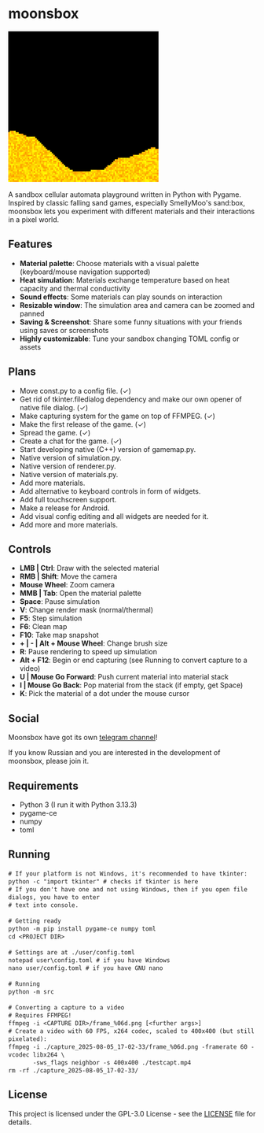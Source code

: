 # moonsbox

![Gameplay Demo](doc-resources/moonsbox-map-preview.gif)

A sandbox cellular automata playground written in Python with Pygame. Inspired by classic falling 
sand games, especially SmellyMoo's sand:box, moonsbox lets you experiment with different materials
and their interactions in a pixel world.

## Features

- **Material palette**: Choose materials with a visual palette (keyboard/mouse navigation supported)
- **Heat simulation**: Materials exchange temperature based on heat capacity and 
                       thermal conductivity
- **Sound effects**: Some materials can play sounds on interaction
- **Resizable window**: The simulation area and camera can be zoomed and panned
- **Saving & Screenshot**: Share some funny situations with your friends using saves or screenshots
- **Highly customizable**: Tune your sandbox changing TOML config or assets

## Plans

- Move const.py to a config file. (✓)
- Get rid of tkinter.filedialog dependency and make our own opener of native file dialog. (✓)
- Make capturing system for the game on top of FFMPEG. (✓)
- Make the first release of the game. (✓)
- Spread the game. (✓)
- Create a chat for the game. (✓)
- Start developing native (C++) version of gamemap.py.
- Native version of simulation.py.
- Native version of renderer.py.
- Native version of materials.py.
- Add more materials.
- Add alternative to keyboard controls in form of widgets.
- Add full touchscreen support.
- Make a release for Android.
- Add visual config editing and all widgets are needed for it.
- Add more and more materials.

## Controls

- **LMB | Ctrl**: Draw with the selected material
- **RMB | Shift**: Move the camera
- **Mouse Wheel**: Zoom camera
- **MMB | Tab**: Open the material palette
- **Space**: Pause simulation
- **V**: Change render mask (normal/thermal)
- **F5**: Step simulation
- **F6**: Clean map
- **F10**: Take map snapshot
- **+ | - | Alt + Mouse Wheel**: Change brush size
- **R**: Pause rendering to speed up simulation
- **Alt + F12**: Begin or end capturing (see Running to convert capture to a video)
- **U | Mouse Go Forward**: Push current material into material stack
- **I | Mouse Go Back**: Pop material from the stack (if empty, get Space)
- **K**: Pick the material of a dot under the mouse cursor

## Social

Moonsbox have got its own [telegram channel](https://t.me/kk_moonsbox)!

If you know Russian and you are interested in the development of moonsbox, please join it.

## Requirements

- Python 3 (I run it with Python 3.13.3)
- pygame-ce
- numpy
- toml

## Running

```
# If your platform is not Windows, it's recommended to have tkinter:
python -c "import tkinter" # checks if tkinter is here
# If you don't have one and not using Windows, then if you open file dialogs, you have to enter
# text into console.

# Getting ready
python -m pip install pygame-ce numpy toml
cd <PROJECT DIR>

# Settings are at ./user/config.toml
notepad user\config.toml # if you have Windows
nano user/config.toml # if you have GNU nano

# Running
python -m src

# Converting a capture to a video
# Requires FFMPEG!
ffmpeg -i <CAPTURE DIR>/frame_%06d.png [<further args>]
# Create a video with 60 FPS, x264 codec, scaled to 400x400 (but still pixelated):
ffmpeg -i ./capture_2025-08-05_17-02-33/frame_%06d.png -framerate 60 -vcodec libx264 \
       -sws_flags neighbor -s 400x400 ./testcapt.mp4
rm -rf ./capture_2025-08-05_17-02-33/
```

## License

This project is licensed under the GPL-3.0 License - see the [LICENSE](LICENSE) file for details.
